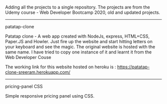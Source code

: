 Adding all the projects to a single repository. The projects are from the
Udemy course - Web Developer Bootcamp 2020, old and updated projects.


-------------------------------------------------------
patatap-clone

Patatap clone - A web app created with NodeJs, express, HTML+CSS, Paper.JS and Howler. Just fire up the website and start hitting letters on your keyboard and see the magic. The original website is hosted with the same name. I have tried to copy one instance of it and learnt it from the Web Developer Couse

The working link for this website hosted on heroku is : https://patatap-clone-sreeram.herokuapp.com/

---------------------------------------------------------
pricing-panel CSS

Simple responsive pricing panel using CSS.

